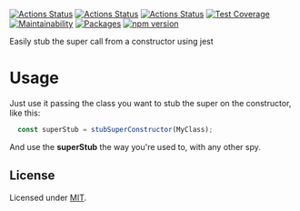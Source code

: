 [![Actions Status](https://github.com/Codibre/jest-super-stub-contructor/workflows/build/badge.svg)](https://github.com/Codibre/jest-super-stub-contructor/actions)
[![Actions Status](https://github.com/Codibre/jest-super-stub-contructor/workflows/test/badge.svg)](https://github.com/Codibre/jest-super-stub-contructor/actions)
[![Actions Status](https://github.com/Codibre/jest-super-stub-contructor/workflows/lint/badge.svg)](https://github.com/Codibre/jest-super-stub-contructor/actions)
[![Test Coverage](https://api.codeclimate.com/v1/badges/65e41e3018643f28168e/test_coverage)](https://codeclimate.com/github/Codibre/jest-super-stub-contructor/test_coverage)
[![Maintainability](https://api.codeclimate.com/v1/badges/65e41e3018643f28168e/maintainability)](https://codeclimate.com/github/Codibre/jest-super-stub-contructor/maintainability)
[![Packages](https://david-dm.org/Codibre/jest-super-stub-contructor.svg)](https://david-dm.org/Codibre/jest-super-stub-contructor)
[![npm version](https://badge.fury.io/js/%40codibre%2Fjest-super-stub-contructor.svg)](https://badge.fury.io/js/%40codibre%2Fjest-super-stub-contructor)

Easily stub the super call from a constructor using jest

# Usage

Just use it passing the class you want to stub the super on the constructor, like this:

```ts
  const superStub = stubSuperConstructor(MyClass);
```

And use the **superStub** the way you're used to, with any other spy.

## License

Licensed under [MIT](https://en.wikipedia.org/wiki/MIT_License).

